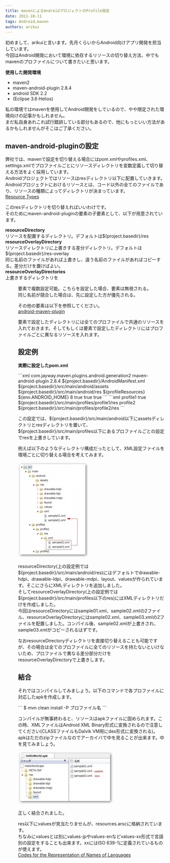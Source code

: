 ```yaml
---
title: mavenによるAndroidプロジェクトのProfile設定
date: 2011-10-11
tags: Android,maven
authors: arikui
---
```

 
<p>初めまして、arikuiと言います。先月くらいからAndroid向けアプリ開発を担当しています。<br/>
今回はAndroid開発において環境に依存するリソースの切り替え方法、中でもmavenのプロファイルについて書きたいと思います。</p>
<p><strong>使用した開発環境</strong></p>
<ul>
<li>maven2</li>
<li>maven-android-plugin 2.8.4</li>
<li>android SDK 2.2</li>
<li>(Eclipse 3.6 Helios)</li>
</ul>
<p>私の環境ではmavenを使用してAndroid開発をしているので、やや限定された環境向けの記事かもしれません。<br/>
まだ私自身あれこれ試行錯誤している部分もあるので、他にもっといい方法があるかもしれませんがそこはご了承ください。</p>
<h2>maven-android-pluginの設定</h2>
<p>弊社では、mavenで設定を切り替える場合にはpom.xmlやprofiles.xml、settings.xmlでプロファイルごとにリソースディレクトリを変数定義して切り替える方法をよく採用しています。<br/>
Androidプロジェクトではリソースはresディレクトリ以下に配置していきます。Androidプロジェクトにおけるリソースとは、コード以外の全てのファイルであり、リソースの種類によってディレクトリが決まっています。<br/>
<a href="http://developer.android.com/guide/topics/resources/available-resources.html" onclick="javascript:_gaq.push(['_trackEvent','outbound-article','http://developer.android.com']);">Resource Types</a></p>
<p>このresディレクトリを切り替えればいいわけです。<br/>
そのためにmaven-android-pluginの要素の子要素として、以下が用意されています。</p>
<p><strong>resourceDirectory</strong><br/>
リソースを配置するディレクトリ。デフォルトは${project.basedir}/res<br/>
<strong>resourceOverlayDirectory</strong><br/>
リソースディレクトリに上書きする差分ディレクトリ。デフォルトは${project.basedir}/res-overlay<br/>
同じ名前のファイルがあれば上書きし、違う名前のファイルがあればコピーする。差分だけを置けばよい。<br/>
<strong>resourceOverlayDirectories</strong><br/>
上書きするディレクトリを<dir>要素で複数設定可能。こちらを設定した場合、<resourceOverlayDirectory>要素は無視される。<br/>
同じ名前が競合した場合は、先に設定した方が優先される。</p>
<p>その他の要素は以下を参照してください。<br/>
<a href="http://maven-android-plugin-m2site.googlecode.com/svn/apk-mojo.html" onclick="javascript:_gaq.push(['_trackEvent','outbound-article','http://maven-android-plugin-m2site.googlecode.com']);">android-maven-plugin</a></p>
<p><resourceDirectory>要素で設定したディレクトリには全てのプロファイルで共通のリソースを入れておきます。そして<resourceOverlayDirectory>もしくは<resourceOverlayDirectories>要素で設定したディレクトリにはプロファイルごとに異なるリソースを入れます。</p>
<h2>設定例</h2>
<p><strong>実際に設定したpom.xml</strong></p>
```xml
<plugin>
    <groupId>com.jayway.maven.plugins.android.generation2</groupId>
    <artifactId>maven-android-plugin</artifactId>
    <version>2.8.4</version>
    <configuration>
        <androidManifestFile>${project.basedir}/AndroidManifest.xml</androidManifestFile>
        <assetsDirectory>${project.basedir}/src/main/android/assets</assetsDirectory>
        <resourceDirectory>${project.basedir}/src/main/android/res</resourceDirectory>
        <resourceOverlayDirectory>${profileResources}</resourceOverlayDirectory>
        <sdk>
            <path>${env.ANDROID_HOME}</path>
            <platform>8</platform>
        </sdk>
        <deleteConflictingFiles>true</deleteConflictingFiles>
        <undeployBeforeDeploy>true</undeployBeforeDeploy>
    </configuration>
    <extensions>true</extensions>
</plugin>
```
```xml
<profile>
    <id>profile1</id>
    <activation>
        <activeByDefault>true</activeByDefault>
    </activation>
    <properties>
        <profileResources>${project.basedir}/src/main/profiles/profile1/res</profileResources>
    </properties>
</profile>
<profile>
    <id>profile2</id>
    <properties>
        <profileResources>${project.basedir}/src/main/profiles/profile2/res</profileResources>
    </properties>
</profile>
```
<p>この設定では、${project.basedir}/src/main/android以下にassetsディレクトリとresディレクトリを置いて、${project.basedir}/src/main/profiles以下にあるプロファイルごとの設定でresを上書きしています。</p>
<p>例えば以下のようなディレクトリ構成だったとして、XML設定ファイルを環境ごとに切り替える場合を考えてみます。</p>
<p><a href="/images/2011/10/sshot-1.jpg"><img src="/images/2011/10/sshot-1-222x300.jpg" alt="" title="sshot-1" width="222" height="300" class="aligncenter size-medium wp-image-58369"/></a></p>
<p>resourceDirectory(上の設定例では${project.basedir}/src/main/android/res)にはデフォルトでdrawable-hdpi、drawable-ldpi、drawable-mdpi、layout、valuesが作られています。そこにさらにXMLディレクトリを追加しました。<br/>
そしてresourceOverlayDirectory(上の設定例では${project.basedir}/src/main/profiles以下のres)にはXMLディレクトリだけを作成しました。<br/>
今回はresourceDirectoryにはsample01.xml、sample02.xmlの2ファイル、resourceOverlayDirectoryにはsample02.xml、sample03.xmlの2ファイルを配置しました。コンパイル後、sample02.xmlが上書きされ、sample03.xmlがコピーされるはずです。</p>
<p>なおresourceDirectoryディレクトリを直接切り替えることも可能ですが、その場合は全てのプロファイルに全てのリソースを持たないといけないため、プロファイルで異なる差分部分だけをresourceOverlayDirectoryで上書きします。</p>
<h2>結合</h2>
<p>それではコンパイルしてみましょう。以下のコマンドで各プロファイルに対応したapkを作成します。</p>
```
$ mvn clean install -P プロファイル名
```
<p>コンパイルが無事終わると、リソースはapkファイルに固められます。この時、XMLファイルはAndroid XML Binary形式に変換されるので注意してください(CLASSファイルもDalvik VM用にdex形式に変換される)。<br/>
apkはただのzipファイルなのでアーカイバで中を見ることが出来ます。中を見てみましょう。</p>
<p><a href="/images/2011/10/sshot-2.jpg"><img src="/images/2011/10/sshot-2-300x166.jpg" alt="" title="sshot-2" width="300" height="166" class="aligncenter size-medium wp-image-58241"/></a></p>
<p>正しく結合されました。</p>
<p>res以下にvaluesが見当たりませんが、resources.arscに格納されています。<br/>
ちなみにvaluesとは別にvalues-jpやvalues-enなどvalues-xx形式で言語別の設定をすることも出来ます。xxにはISO 639-1に定義されているものが使えます。<br/>
<a href="http://www.loc.gov/standards/iso639-2/php/code_list.php" onclick="javascript:_gaq.push(['_trackEvent','outbound-article','http://www.loc.gov']);">Codes for the Representation of Names of Languages</a></p>
